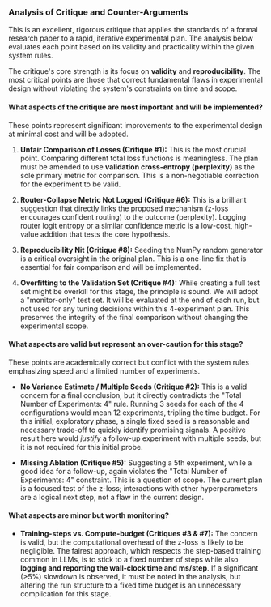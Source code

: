### Analysis of Critique and Counter-Arguments

This is an excellent, rigorous critique that applies the standards of a formal research paper to a rapid, iterative experimental plan. The analysis below evaluates each point based on its validity and practicality within the given system rules.

The critique's core strength is its focus on **validity** and **reproducibility**. The most critical points are those that correct fundamental flaws in experimental design without violating the system's constraints on time and scope.

#### What aspects of the critique are most important and will be implemented?

These points represent significant improvements to the experimental design at minimal cost and will be adopted.

1.  **Unfair Comparison of Losses (Critique #1):** This is the most crucial point. Comparing different total loss functions is meaningless. The plan must be amended to use **validation cross-entropy (perplexity)** as the sole primary metric for comparison. This is a non-negotiable correction for the experiment to be valid.

2.  **Router-Collapse Metric Not Logged (Critique #6):** This is a brilliant suggestion that directly links the proposed mechanism (z-loss encourages confident routing) to the outcome (perplexity). Logging router logit entropy or a similar confidence metric is a low-cost, high-value addition that tests the core hypothesis.

3.  **Reproducibility Nit (Critique #8):** Seeding the NumPy random generator is a critical oversight in the original plan. This is a one-line fix that is essential for fair comparison and will be implemented.

4.  **Overfitting to the Validation Set (Critique #4):** While creating a full test set might be overkill for this stage, the principle is sound. We will adopt a "monitor-only" test set. It will be evaluated at the end of each run, but not used for any tuning decisions within this 4-experiment plan. This preserves the integrity of the final comparison without changing the experimental scope.

#### What aspects are valid but represent an over-caution for this stage?

These points are academically correct but conflict with the system rules emphasizing speed and a limited number of experiments.

*   **No Variance Estimate / Multiple Seeds (Critique #2):** This is a valid concern for a final conclusion, but it directly contradicts the "Total Number of Experiments: 4" rule. Running 3 seeds for each of the 4 configurations would mean 12 experiments, tripling the time budget. For this initial, exploratory phase, a single fixed seed is a reasonable and necessary trade-off to quickly identify promising signals. A positive result here would *justify* a follow-up experiment with multiple seeds, but it is not required for this initial probe.

*   **Missing Ablation (Critique #5):** Suggesting a 5th experiment, while a good idea for a follow-up, again violates the "Total Number of Experiments: 4" constraint. This is a question of scope. The current plan is a focused test of the z-loss; interactions with other hyperparameters are a logical next step, not a flaw in the current design.

#### What aspects are minor but worth monitoring?

*   **Training-steps vs. Compute-budget (Critiques #3 & #7):** The concern is valid, but the computational overhead of the z-loss is likely to be negligible. The fairest approach, which respects the step-based training common in LLMs, is to stick to a fixed number of steps while also **logging and reporting the wall-clock time and ms/step**. If a significant (>5%) slowdown is observed, it must be noted in the analysis, but altering the run structure to a fixed time budget is an unnecessary complication for this stage.